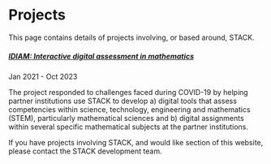 # Projects

This page contains details of projects involving, or based around, STACK.

<div class="card mb-3">
	    <div class="card-body">
	        <a href="IDIAM/"><h5 class="card-title">IDIAM: Interactive digital assessment in mathematics</h5></a>
	        <p class="figure-caption">Jan 2021 - Oct 2023</p>
			<p class="card-text">The project responded to challenges faced during COVID-19 by helping partner institutions use STACK to develop a) digital tools that assess competencies within science, technology, engineering and mathematics (STEM), particularly mathematical sciences
and b) digital assignments within several specific mathematical subjects at the partner institutions.</p>
	    </div>
</div>

<!-- Template for new projects
     Each project should have a subdirectory of their own, with an index.md as the landing page.
-->	
<!--
<div class="card mb-3">
	    <div class="card-body">
	        <a href=""><h5 class="card-title">Project title</h5></a>
	        <p class="figure-caption">Month yyyy - Month yyyy</p>
			<p class="card-text">A brief description of the aims of the project.</p>
	    </div>
</div>
-->

If you have projects involving STACK, and would like section of this website, please contact the STACK development team.
